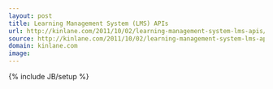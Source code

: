 ```yaml
---
layout: post
title: Learning Management System (LMS) APIs
url: http://kinlane.com/2011/10/02/learning-management-system-lms-apis/
source: http://kinlane.com/2011/10/02/learning-management-system-lms-apis/
domain: kinlane.com
image: 
---
```

{% include JB/setup %}<p></p>
